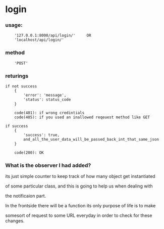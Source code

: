 
# login
### usage: 
        '127.0.0.1:8000/api/login/'     OR
        'localhost/api/login/'
        
### method 
        'POST'

### returings
    if not success
        {
            'error': 'message',
            'status': status_code
        }

        code(401): if wrong credintials
        code(405): if you used an inallowed reqeuest method like GET

    if success
        {
            'success': true,
            and_all_the_user_data_will_be_passed_back_int_that_same_json
        }
        
        code(200): OK

### What is the observer I had added?
its just simple counter to keep track of how many object get instantiated

of some particular class, and this is going to help us when dealing with

the notificaion part.

In the frontside there will be a function its only purpose of life is to make

somesort of request to some URL everyday in order to check for these changes.
